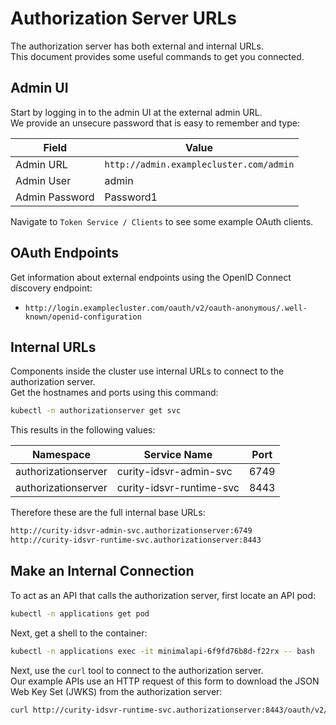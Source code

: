 # Authorization Server URLs

The authorization server has both external and internal URLs.\
This document provides some useful commands to get you connected.

## Admin UI

Start by logging in to the admin UI at the external admin URL.\
We provide an unsecure password that is easy to remember and type:

| Field | Value |
| ----- | ----- |
| Admin URL | `http://admin.examplecluster.com/admin` |
| Admin User | admin |
| Admin Password | Password1 |

Navigate to `Token Service / Clients` to see some example OAuth clients.

## OAuth Endpoints

Get information about external endpoints using the OpenID Connect discovery endpoint:

- `http://login.examplecluster.com/oauth/v2/oauth-anonymous/.well-known/openid-configuration`

## Internal URLs

Components inside the cluster use internal URLs to connect to the authorization server.\
Get the hostnames and ports using this command:

```bash
kubectl -n authorizationserver get svc
```

This results in the following values:

| Namespace | Service Name | Port |
| --------- | ------------ | ---- |
| authorizationserver | curity-idsvr-admin-svc | 6749 |
| authorizationserver | curity-idsvr-runtime-svc | 8443 |

Therefore these are the full internal base URLs:

```bash
http://curity-idsvr-admin-svc.authorizationserver:6749
http://curity-idsvr-runtime-svc.authorizationserver:8443
```

## Make an Internal Connection

To act as an API that calls the authorization server, first locate an API pod:

```bash
kubectl -n applications get pod
```

Next, get a shell to the container:

```bash
kubectl -n applications exec -it minimalapi-6f9fd76b8d-f22rx -- bash
```

Next, use the `curl` tool to connect to the authorization server.\
Our example APIs use an HTTP request of this form to download the JSON Web Key Set (JWKS) from the authorization server:

```bash
curl http://curity-idsvr-runtime-svc.authorizationserver:8443/oauth/v2/oauth-anonymous/jwks
```
